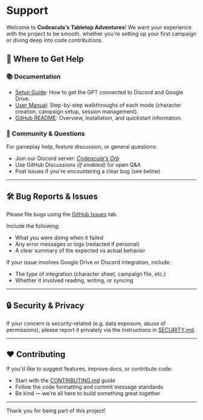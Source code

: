 # Support

Welcome to **Codeacula's Tabletop Adventures**! We want your experience with the project to be smooth, whether you're setting up your first campaign or diving deep into code contributions.

## 🧭 Where to Get Help

### 📚 Documentation

- [Setup Guide](./docs/setup_guide.md): How to get the GPT connected to Discord and Google Drive.
- [User Manual](./docs/user_manual.md): Step-by-step walkthroughs of each mode (character creation, campaign setup, session management).
- [GitHub README](../README.md): Overview, installation, and quickstart information.

### 💬 Community & Questions

For gameplay help, feature discussion, or general questions:

- Join our Discord server: *[Codeacula's Orb](https://discord.gg/dhZG2eEwz2)*
- Use GitHub Discussions *(if enabled)* for open Q&A
- Post issues if you're encountering a clear bug (see below)

---

## 🛠 Bug Reports & Issues

Please file bugs using the [GitHub Issues](https://github.com/codeacula/codeaculas-tabletop-adventures/issues) tab.

Include the following:

- What you were doing when it failed
- Any error messages or logs (redacted if personal)
- A clear summary of the expected vs actual behavior

If your issue involves Google Drive or Discord integration, include:

- The type of integration (character sheet, campaign file, etc.)
- Whether it involved reading, writing, or syncing

---

## 🔒 Security & Privacy

If your concern is security-related (e.g. data exposure, abuse of permissions), please report it privately via the instructions in [SECURITY.md](./SECURITY.md).

---

## ❤️ Contributing

If you'd like to suggest features, improve docs, or contribute code:

- Start with the [CONTRIBUTING.md](../CONTRIBUTING.md) guide
- Follow the code formatting and commit message standards
- Be kind — we're all here to build something great together

---

Thank you for being part of this project!
